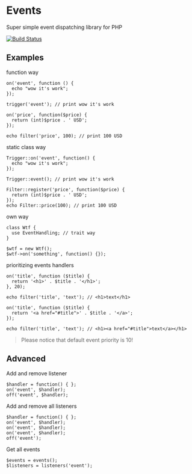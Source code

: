 # Events

Super simple event dispatching library for PHP

[![Build Status](https://travis-ci.org/OzzyCzech/events.png?branch=master)](https://travis-ci.org/OzzyCzech/events)

## Examples

function way

    on('event', function () {
      echo "wow it's work";
    });

    trigger('event'); // print wow it's work

    on('price', function($price) {
      return (int)$price . ' USD';
    });

    echo filter('price', 100); // print 100 USD

static class way

    Trigger::on('event', function() {
      echo "wow it's work";
    });

    Trigger::event(); // print wow it's work

    Filter::register('price', function($price) {
      return (int)$price . ' USD';
    });
    echo Filter::price(100); // print 100 USD

own way

    class Wtf {
      use EventHandling; // trait way
    }

    $wtf = new Wtf();
    $wtf->on('something', function() {});

prioritizing events handlers

    on('title', function ($title) {
      return '<h1>' . $title . '</h1>';
    }, 20);

    echo filter('title', 'text'); // <h1>text</h1>

    on('title', function ($title) {
      return '<a href="#title">' . $title . '</a>';
    });

    echo filter('title', 'text'); // <h1><a href="#title">text</a></h1>

> Please notice that default event priority is 10!

## Advanced

Add and remove listener

    $handler = function() { };
    on('event', $handler);
    off('event', $handler);

Add and remove all listeners

    $handler = function() { };
    on('event', $handler);
    on('event', $handler);
    on('event', $handler);
    off('event');

Get all events

    $events = events();
    $listeners = listeners('event');
